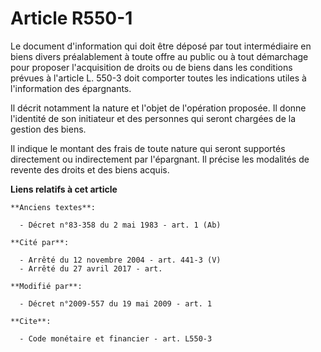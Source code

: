 # Article R550-1

Le document d'information qui doit être déposé par tout intermédiaire en biens divers préalablement à toute offre au public
ou à tout démarchage pour proposer l'acquisition de droits ou de biens dans les conditions prévues à l'article L. 550-3 doit
comporter toutes les indications utiles à l'information des épargnants. 

Il décrit notamment la nature et l'objet de l'opération proposée. Il donne l'identité de son initiateur et des personnes qui
seront chargées de la gestion des biens. 

Il indique le montant des frais de toute nature qui seront supportés directement ou indirectement par l'épargnant. Il précise
les modalités de revente des droits et des biens acquis.

**Liens relatifs à cet article**

	**Anciens textes**:

	  - Décret n°83-358 du 2 mai 1983 - art. 1 (Ab)

	**Cité par**:

	  - Arrêté du 12 novembre 2004 - art. 441-3 (V)
	  - Arrêté du 27 avril 2017 - art.

	**Modifié par**:

	  - Décret n°2009-557 du 19 mai 2009 - art. 1

	**Cite**:

	  - Code monétaire et financier - art. L550-3
